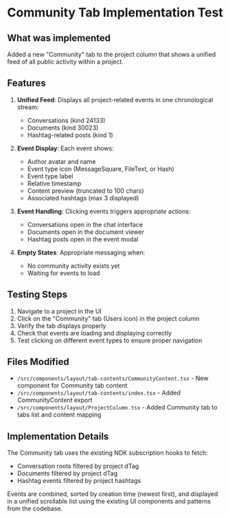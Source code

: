 # Community Tab Implementation Test

## What was implemented

Added a new "Community" tab to the project column that shows a unified feed of all public activity within a project.

## Features

1. **Unified Feed**: Displays all project-related events in one chronological stream:
   - Conversations (kind 24133)
   - Documents (kind 30023) 
   - Hashtag-related posts (kind 1)

2. **Event Display**: Each event shows:
   - Author avatar and name
   - Event type icon (MessageSquare, FileText, or Hash)
   - Event type label
   - Relative timestamp
   - Content preview (truncated to 100 chars)
   - Associated hashtags (max 3 displayed)

3. **Event Handling**: Clicking events triggers appropriate actions:
   - Conversations open in the chat interface
   - Documents open in the document viewer
   - Hashtag posts open in the event modal

4. **Empty States**: Appropriate messaging when:
   - No community activity exists yet
   - Waiting for events to load

## Testing Steps

1. Navigate to a project in the UI
2. Click on the "Community" tab (Users icon) in the project column
3. Verify the tab displays properly
4. Check that events are loading and displaying correctly
5. Test clicking on different event types to ensure proper navigation

## Files Modified

- `/src/components/layout/tab-contents/CommunityContent.tsx` - New component for Community tab content
- `/src/components/layout/tab-contents/index.tsx` - Added CommunityContent export
- `/src/components/layout/ProjectColumn.tsx` - Added Community tab to tabs list and content mapping

## Implementation Details

The Community tab uses the existing NDK subscription hooks to fetch:
- Conversation roots filtered by project dTag
- Documents filtered by project dTag 
- Hashtag events filtered by project hashtags

Events are combined, sorted by creation time (newest first), and displayed in a unified scrollable list using the existing UI components and patterns from the codebase.